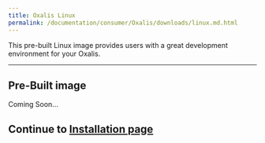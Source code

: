 ```yaml
---
title: Oxalis Linux
permalink: /documentation/consumer/Oxalis/downloads/linux.md.html
---
```


This pre-built Linux image provides users with a great development environment for your Oxalis.

***

## Pre-Built image

Coming Soon...

## Continue to [Installation page](../installation)